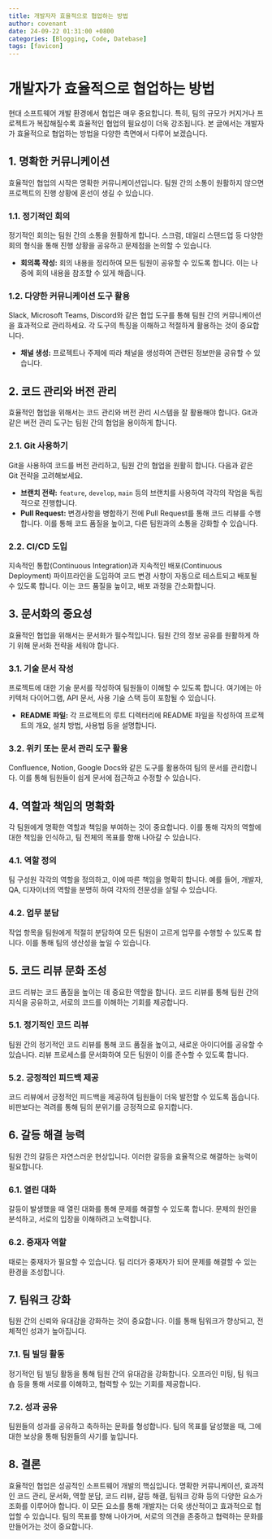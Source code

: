 ```yaml
---
title: 개발자자 효율적으로 협업하는 방법
author: covenant
date: 24-09-22 01:31:00 +0800
categories: [Blogging, Code, Datebase]
tags: [favicon]
---
```


# 개발자가 효율적으로 협업하는 방법

현대 소프트웨어 개발 환경에서 협업은 매우 중요합니다. 특히, 팀의 규모가 커지거나 프로젝트가 복잡해질수록 효율적인 협업의 필요성이 더욱 강조됩니다. 본 글에서는 개발자가 효율적으로 협업하는 방법을 다양한 측면에서 다루어 보겠습니다.

## 1. 명확한 커뮤니케이션

효율적인 협업의 시작은 명확한 커뮤니케이션입니다. 팀원 간의 소통이 원활하지 않으면 프로젝트의 진행 상황에 혼선이 생길 수 있습니다.

### 1.1. 정기적인 회의

정기적인 회의는 팀원 간의 소통을 원활하게 합니다. 스크럼, 데일리 스탠드업 등 다양한 회의 형식을 통해 진행 상황을 공유하고 문제점을 논의할 수 있습니다.

- **회의록 작성:** 회의 내용을 정리하여 모든 팀원이 공유할 수 있도록 합니다. 이는 나중에 회의 내용을 참조할 수 있게 해줍니다.

### 1.2. 다양한 커뮤니케이션 도구 활용

Slack, Microsoft Teams, Discord와 같은 협업 도구를 통해 팀원 간의 커뮤니케이션을 효과적으로 관리하세요. 각 도구의 특징을 이해하고 적절하게 활용하는 것이 중요합니다.

- **채널 생성:** 프로젝트나 주제에 따라 채널을 생성하여 관련된 정보만을 공유할 수 있습니다.

## 2. 코드 관리와 버전 관리

효율적인 협업을 위해서는 코드 관리와 버전 관리 시스템을 잘 활용해야 합니다. Git과 같은 버전 관리 도구는 팀원 간의 협업을 용이하게 합니다.

### 2.1. Git 사용하기

Git을 사용하여 코드를 버전 관리하고, 팀원 간의 협업을 원활히 합니다. 다음과 같은 Git 전략을 고려해보세요.

- **브랜치 전략:** `feature`, `develop`, `main` 등의 브랜치를 사용하여 각각의 작업을 독립적으로 진행합니다.
- **Pull Request:** 변경사항을 병합하기 전에 Pull Request를 통해 코드 리뷰를 수행합니다. 이를 통해 코드 품질을 높이고, 다른 팀원과의 소통을 강화할 수 있습니다.

### 2.2. CI/CD 도입

지속적인 통합(Continuous Integration)과 지속적인 배포(Continuous Deployment) 파이프라인을 도입하여 코드 변경 사항이 자동으로 테스트되고 배포될 수 있도록 합니다. 이는 코드 품질을 높이고, 배포 과정을 간소화합니다.

## 3. 문서화의 중요성

효율적인 협업을 위해서는 문서화가 필수적입니다. 팀원 간의 정보 공유를 원활하게 하기 위해 문서화 전략을 세워야 합니다.

### 3.1. 기술 문서 작성

프로젝트에 대한 기술 문서를 작성하여 팀원들이 이해할 수 있도록 합니다. 여기에는 아키텍처 다이어그램, API 문서, 사용 기술 스택 등이 포함될 수 있습니다.

- **README 파일:** 각 프로젝트의 루트 디렉터리에 README 파일을 작성하여 프로젝트의 개요, 설치 방법, 사용법 등을 설명합니다.

### 3.2. 위키 또는 문서 관리 도구 활용

Confluence, Notion, Google Docs와 같은 도구를 활용하여 팀의 문서를 관리합니다. 이를 통해 팀원들이 쉽게 문서에 접근하고 수정할 수 있습니다.

## 4. 역할과 책임의 명확화

각 팀원에게 명확한 역할과 책임을 부여하는 것이 중요합니다. 이를 통해 각자의 역할에 대한 책임을 인식하고, 팀 전체의 목표를 향해 나아갈 수 있습니다.

### 4.1. 역할 정의

팀 구성원 각각의 역할을 정의하고, 이에 따른 책임을 명확히 합니다. 예를 들어, 개발자, QA, 디자이너의 역할을 분명히 하여 각자의 전문성을 살릴 수 있습니다.

### 4.2. 업무 분담

작업 항목을 팀원에게 적절히 분담하여 모든 팀원이 고르게 업무를 수행할 수 있도록 합니다. 이를 통해 팀의 생산성을 높일 수 있습니다.

## 5. 코드 리뷰 문화 조성

코드 리뷰는 코드 품질을 높이는 데 중요한 역할을 합니다. 코드 리뷰를 통해 팀원 간의 지식을 공유하고, 서로의 코드를 이해하는 기회를 제공합니다.

### 5.1. 정기적인 코드 리뷰

팀원 간의 정기적인 코드 리뷰를 통해 코드 품질을 높이고, 새로운 아이디어를 공유할 수 있습니다. 리뷰 프로세스를 문서화하여 모든 팀원이 이를 준수할 수 있도록 합니다.

### 5.2. 긍정적인 피드백 제공

코드 리뷰에서 긍정적인 피드백을 제공하여 팀원들이 더욱 발전할 수 있도록 돕습니다. 비판보다는 격려를 통해 팀의 분위기를 긍정적으로 유지합니다.

## 6. 갈등 해결 능력

팀원 간의 갈등은 자연스러운 현상입니다. 이러한 갈등을 효율적으로 해결하는 능력이 필요합니다.

### 6.1. 열린 대화

갈등이 발생했을 때 열린 대화를 통해 문제를 해결할 수 있도록 합니다. 문제의 원인을 분석하고, 서로의 입장을 이해하려고 노력합니다.

### 6.2. 중재자 역할

때로는 중재자가 필요할 수 있습니다. 팀 리더가 중재자가 되어 문제를 해결할 수 있는 환경을 조성합니다.

## 7. 팀워크 강화

팀원 간의 신뢰와 유대감을 강화하는 것이 중요합니다. 이를 통해 팀워크가 향상되고, 전체적인 성과가 높아집니다.

### 7.1. 팀 빌딩 활동

정기적인 팀 빌딩 활동을 통해 팀원 간의 유대감을 강화합니다. 오프라인 미팅, 팀 워크숍 등을 통해 서로를 이해하고, 협력할 수 있는 기회를 제공합니다.

### 7.2. 성과 공유

팀원들의 성과를 공유하고 축하하는 문화를 형성합니다. 팀의 목표를 달성했을 때, 그에 대한 보상을 통해 팀원들의 사기를 높입니다.

## 8. 결론

효율적인 협업은 성공적인 소프트웨어 개발의 핵심입니다. 명확한 커뮤니케이션, 효과적인 코드 관리, 문서화, 역할 분담, 코드 리뷰, 갈등 해결, 팀워크 강화 등의 다양한 요소가 조화를 이루어야 합니다. 이 모든 요소를 통해 개발자는 더욱 생산적이고 효과적으로 협업할 수 있습니다. 팀의 목표를 향해 나아가며, 서로의 의견을 존중하고 협력하는 문화를 만들어가는 것이 중요합니다.
